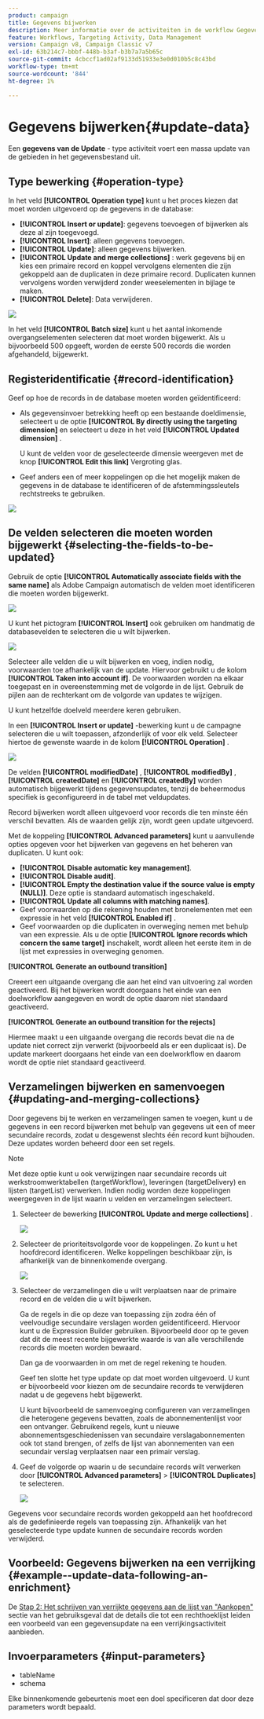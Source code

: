```yaml
---
product: campaign
title: Gegevens bijwerken
description: Meer informatie over de activiteiten in de workflow Gegevens bijwerken
feature: Workflows, Targeting Activity, Data Management
version: Campaign v8, Campaign Classic v7
exl-id: 63b214c7-bbbf-448b-b3af-b3b7a7a5b65c
source-git-commit: 4cbccf1ad02af9133d51933e3e0d010b5c8c43bd
workflow-type: tm+mt
source-wordcount: '844'
ht-degree: 1%

---
```


# Gegevens bijwerken{#update-data}



Een **gegevens van de Update** - type activiteit voert een massa update van de gebieden in het gegevensbestand uit.

## Type bewerking {#operation-type}

In het veld **[!UICONTROL Operation type]** kunt u het proces kiezen dat moet worden uitgevoerd op de gegevens in de database:

* **[!UICONTROL Insert or update]**: gegevens toevoegen of bijwerken als deze al zijn toegevoegd.
* **[!UICONTROL Insert]**: alleen gegevens toevoegen.
* **[!UICONTROL Update]**: alleen gegevens bijwerken.
* **[!UICONTROL Update and merge collections]** : werk gegevens bij en kies een primaire record en koppel vervolgens elementen die zijn gekoppeld aan de duplicaten in deze primaire record. Duplicaten kunnen vervolgens worden verwijderd zonder weeselementen in bijlage te maken.
* **[!UICONTROL Delete]**: Data verwijderen.

![](assets/s_advuser_update_data_1.png)

In het veld **[!UICONTROL Batch size]** kunt u het aantal inkomende overgangselementen selecteren dat moet worden bijgewerkt. Als u bijvoorbeeld 500 opgeeft, worden de eerste 500 records die worden afgehandeld, bijgewerkt.

## Registeridentificatie {#record-identification}

Geef op hoe de records in de database moeten worden geïdentificeerd:

* Als gegevensinvoer betrekking heeft op een bestaande doeldimensie, selecteert u de optie **[!UICONTROL By directly using the targeting dimension]** en selecteert u deze in het veld **[!UICONTROL Updated dimension]** .

  U kunt de velden voor de geselecteerde dimensie weergeven met de knop **[!UICONTROL Edit this link]** Vergroting glas.

* Geef anders een of meer koppelingen op die het mogelijk maken de gegevens in de database te identificeren of de afstemmingssleutels rechtstreeks te gebruiken.

![](assets/s_advuser_update_data_2.png)

## De velden selecteren die moeten worden bijgewerkt {#selecting-the-fields-to-be-updated}

Gebruik de optie **[!UICONTROL Automatically associate fields with the same name]** als Adobe Campaign automatisch de velden moet identificeren die moeten worden bijgewerkt.

![](assets/s_advuser_update_data_3b.png)

U kunt het pictogram **[!UICONTROL Insert]** ook gebruiken om handmatig de databasevelden te selecteren die u wilt bijwerken.

![](assets/s_advuser_update_data_3.png)

Selecteer alle velden die u wilt bijwerken en voeg, indien nodig, voorwaarden toe afhankelijk van de update. Hiervoor gebruikt u de kolom **[!UICONTROL Taken into account if]**. De voorwaarden worden na elkaar toegepast en in overeenstemming met de volgorde in de lijst. Gebruik de pijlen aan de rechterkant om de volgorde van updates te wijzigen.

U kunt hetzelfde doelveld meerdere keren gebruiken.

In een **[!UICONTROL Insert or update]** -bewerking kunt u de campagne selecteren die u wilt toepassen, afzonderlijk of voor elk veld. Selecteer hiertoe de gewenste waarde in de kolom **[!UICONTROL Operation]** .

![](assets/s_advuser_update_data_5.png)

De velden **[!UICONTROL modifiedDate]** , **[!UICONTROL modifiedBy]** , **[!UICONTROL createdDate]** en **[!UICONTROL createdBy]** worden automatisch bijgewerkt tijdens gegevensupdates, tenzij de beheermodus specifiek is geconfigureerd in de tabel met veldupdates.

Record bijwerken wordt alleen uitgevoerd voor records die ten minste één verschil bevatten. Als de waarden gelijk zijn, wordt geen update uitgevoerd.

Met de koppeling **[!UICONTROL Advanced parameters]** kunt u aanvullende opties opgeven voor het bijwerken van gegevens en het beheren van duplicaten. U kunt ook:

* **[!UICONTROL Disable automatic key management]**.
* **[!UICONTROL Disable audit]**.
* **[!UICONTROL Empty the destination value if the source value is empty (NULL)]**. Deze optie is standaard automatisch ingeschakeld.
* **[!UICONTROL Update all columns with matching names]**.
* Geef voorwaarden op die rekening houden met bronelementen met een expressie in het veld **[!UICONTROL Enabled if]** .
* Geef voorwaarden op die duplicaten in overweging nemen met behulp van een expressie. Als u de optie **[!UICONTROL Ignore records which concern the same target]** inschakelt, wordt alleen het eerste item in de lijst met expressies in overweging genomen.

**[!UICONTROL Generate an outbound transition]**

Creeert een uitgaande overgang die aan het eind van uitvoering zal worden geactiveerd. Bij het bijwerken wordt doorgaans het einde van een doelworkflow aangegeven en wordt de optie daarom niet standaard geactiveerd.

**[!UICONTROL Generate an outbound transition for the rejects]**

Hiermee maakt u een uitgaande overgang die records bevat die na de update niet correct zijn verwerkt (bijvoorbeeld als er een duplicaat is). De update markeert doorgaans het einde van een doelworkflow en daarom wordt de optie niet standaard geactiveerd.

## Verzamelingen bijwerken en samenvoegen {#updating-and-merging-collections}

Door gegevens bij te werken en verzamelingen samen te voegen, kunt u de gegevens in een record bijwerken met behulp van gegevens uit een of meer secundaire records, zodat u desgewenst slechts één record kunt bijhouden. Deze updates worden beheerd door een set regels.

>[!NOTE]
>
>Met deze optie kunt u ook verwijzingen naar secundaire records uit werkstroomwerktabellen (targetWorkflow), leveringen (targetDelivery) en lijsten (targetList) verwerken. Indien nodig worden deze koppelingen weergegeven in de lijst waarin u velden en verzamelingen selecteert.

1. Selecteer de bewerking **[!UICONTROL Update and merge collections]** .

   ![](assets/update_and_merge_collections1.png)

1. Selecteer de prioriteitsvolgorde voor de koppelingen. Zo kunt u het hoofdrecord identificeren. Welke koppelingen beschikbaar zijn, is afhankelijk van de binnenkomende overgang.

   ![](assets/update_and_merge_collections2.png)

1. Selecteer de verzamelingen die u wilt verplaatsen naar de primaire record en de velden die u wilt bijwerken.

   Ga de regels in die op deze van toepassing zijn zodra één of veelvoudige secundaire verslagen worden geïdentificeerd. Hiervoor kunt u de Expression Builder gebruiken. Bijvoorbeeld door op te geven dat dit de meest recente bijgewerkte waarde is van alle verschillende records die moeten worden bewaard.

   Dan ga de voorwaarden in om met de regel rekening te houden.

   Geef ten slotte het type update op dat moet worden uitgevoerd. U kunt er bijvoorbeeld voor kiezen om de secundaire records te verwijderen nadat u de gegevens hebt bijgewerkt.

   U kunt bijvoorbeeld de samenvoeging configureren van verzamelingen die heterogene gegevens bevatten, zoals de abonnementenlijst voor een ontvanger. Gebruikend regels, kunt u nieuwe abonnementsgeschiedenissen van secundaire verslagabonnementen ook tot stand brengen, of zelfs de lijst van abonnementen van een secundair verslag verplaatsen naar een primair verslag.

1. Geef de volgorde op waarin u de secundaire records wilt verwerken door **[!UICONTROL Advanced parameters]** > **[!UICONTROL Duplicates]** te selecteren.

   ![](assets/update_and_merge_collections3.png)

Gegevens voor secundaire records worden gekoppeld aan het hoofdrecord als de gedefinieerde regels van toepassing zijn. Afhankelijk van het geselecteerde type update kunnen de secundaire records worden verwijderd.

## Voorbeeld: Gegevens bijwerken na een verrijking {#example--update-data-following-an-enrichment}

De [ Stap 2: Het schrijven van verrijkte gegevens aan de lijst van &quot;Aankopen&quot;](create-a-summary-list.md#step-2--writing-enriched-data-to-the--purchases--table) sectie van het gebruiksgeval dat de details die tot een rechthoeklijst leiden een voorbeeld van een gegevensupdate na een verrijkingsactiviteit aanbieden.

## Invoerparameters {#input-parameters}

* tableName
* schema

Elke binnenkomende gebeurtenis moet een doel specificeren dat door deze parameters wordt bepaald.

